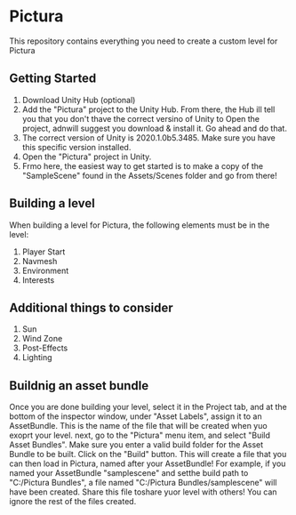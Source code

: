 # Pictura
This repository contains everything you need to create a custom level for Pictura

## Getting Started
1. Download Unity Hub (optional)
2. Add the "Pictura" project to the Unity Hub. From there, the Hub ill tell you that you don't thave the correct versino of Unity to Open the project, adnwill suggest you download & install it. Go ahead and do that.
3. The correct version of Unity is 2020.1.0b5.3485. Make sure you have this specific version installed.
4. Open the "Pictura" project in Unity. 
5. Frmo here, the easiest way to get started is to make a copy of the "SampleScene" found in the Assets/Scenes folder and go from there!

## Building a level
When building a level for Pictura, the following elements must be in the level:

1. Player Start
2. Navmesh
3. Environment
4. Interests

## Additional things to consider

1. Sun
2. Wind Zone
3. Post-Effects
4. Lighting

## Buildnig an asset bundle
Once you are done building your level, select it in the Project tab, and at the bottom of the inspector window, under "Asset Labels", assign it to an AssetBundle. This is the name of the file that will be created when yuo exoprt your level. 
next, go to the "Pictura" menu item, and select "Build Asset Bundles". Make sure you enter a valid build folder for the Asset Bundle to be built. Click on the "Build" button. This will create a file that you can then load in Pictura, named after your AssetBundle!
For example, if you named your AssetBundle "samplescene" and setthe build path to "C:/Pictura Bundles", a file named "C:/Pictura Bundles/samplescene" will have been created. Share this file toshare yuor level with others! 
You can ignore the rest of the files created.


